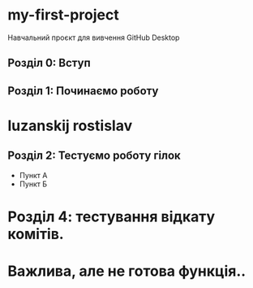 # my-first-project
Навчальний проєкт для вивчення GitHub Desktop


## Розділ 0: Вступ
## Розділ 1: Починаємо роботу

# luzanskij rostislav

## Розділ 2: Тестуємо роботу гілок
*   Пункт А
*   Пункт Б

# Розділ 4: тестування відкату комітів. 

# Важлива, але не готова функція.. 
